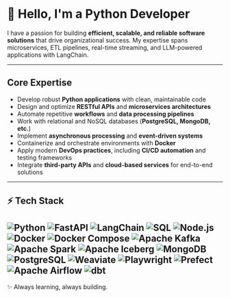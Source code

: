 # 👋 Hello, I'm a Python Developer  

I have a passion for building **efficient, scalable, and reliable software solutions** that drive organizational success. My expertise spans microservices, ETL pipelines, real-time streaming, and LLM-powered applications with LangChain.
 

---

## Core Expertise  

- Develop robust **Python applications** with clean, maintainable code  
- Design and optimize **RESTful APIs** and **microservices architectures**  
- Automate repetitive **workflows** and **data processing pipelines**  
- Work with relational and NoSQL databases (**PostgreSQL, MongoDB, etc.**)  
- Implement **asynchronous processing** and **event-driven systems**  
- Containerize and orchestrate environments with **Docker**  
- Apply modern **DevOps practices**, including **CI/CD automation** and testing frameworks  
- Integrate **third-party APIs** and **cloud-based services** for end-to-end solutions  

---

## ⚡ Tech Stack  

![Python](https://img.shields.io/badge/Python-3.10%2B-blue)  ![FastAPI](https://img.shields.io/badge/Framework-FastAPI-teal)  ![LangChain](https://img.shields.io/badge/Orchestration-LangChain-yellow) ![SQL](https://img.shields.io/badge/Language-SQL-darkred) ![Node.js](https://img.shields.io/badge/Runtime-Node.js-brightgreen) ![Docker](https://img.shields.io/badge/Container-Docker-blueviolet)  ![Docker Compose](https://img.shields.io/badge/Container-Docker%20Compose-lightblue)   ![Apache Kafka](https://img.shields.io/badge/Streaming-Apache%20Kafka-orange)  ![Apache Spark](https://img.shields.io/badge/BigData-Apache%20Spark-yellowgreen)  ![Apache Iceberg](https://img.shields.io/badge/DataLake-Apache%20Iceberg-lightgrey)  ![MongoDB](https://img.shields.io/badge/Database-MongoDB-green)  ![PostgreSQL](https://img.shields.io/badge/Database-PostgreSQL-blue)  ![Weaviate](https://img.shields.io/badge/VectorDB-Weaviate-orange)  ![Playwright](https://img.shields.io/badge/Testing-Playwright-brightgreen)   ![Prefect](https://img.shields.io/badge/Orchestration-Prefect-navy)  ![Apache Airflow](https://img.shields.io/badge/Orchestration-Apache%20Airflow-skyblue)  ![dbt](https://img.shields.io/badge/Transformation-dbt-red)  
---

✨ Always learning, always building.  
